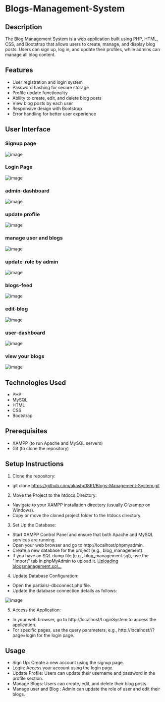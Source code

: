 # Blogs-Management-System

## Description
The Blog Management System is a web application built using PHP, HTML, CSS, and Bootstrap that allows users to create, manage, and display blog posts. Users can sign up, log in, and update their profiles, while admins can manage all blog content.

## Features
- User registration and login system
- Password hashing for secure storage
- Profile update functionality
- Ability to create, edit, and delete blog posts
- View blog posts by each user
- Responsive design with Bootstrap
- Error handling for better user experience

 ## User Interface
 
### Signup page
![image](https://github.com/user-attachments/assets/4487f249-b345-4a6b-8a21-70247478f6cf)


### Login Page
![image](https://github.com/user-attachments/assets/23686ac6-3331-4994-adbc-c1c895dd678d)

### admin-dashboard 
![image](https://github.com/user-attachments/assets/56fc2bce-6f86-42f9-b1e4-003eac9ed240)

### update profile
![image](https://github.com/user-attachments/assets/e2b834e0-6b60-40c1-9bcc-7f957d6a92ce)


### manage user and blogs
![image](https://github.com/user-attachments/assets/a05cfe37-2804-4891-844e-35871c47fc06)

### update-role by admin
![image](https://github.com/user-attachments/assets/ce3925c8-5b2e-4195-ac9b-f3753cb7c323)


### blogs-feed
![image](https://github.com/user-attachments/assets/8ffa1ce9-3b53-4e10-b15d-91a70abd5e09)

### edit-blog
![image](https://github.com/user-attachments/assets/0fbfc35a-bb90-42f8-9983-e1978604d9f2)

### user-dashboard 
![image](https://github.com/user-attachments/assets/059018fb-6a8d-4338-ad70-6fc1766fb4b6)

### view your blogs
![image](https://github.com/user-attachments/assets/9671185d-2517-4ff0-94fb-6caea3dea041)


## Technologies Used
- PHP
- MySQL
- HTML
- CSS
- Bootstrap

## Prerequisites
- XAMPP (to run Apache and MySQL servers)
- Git (to clone the repository)

## Setup Instructions
1. Clone the repository: 
- git clone https://github.com/akashp1861/Blogs-Management-System.git

2. Move the Project to the htdocs Directory:

- Navigate to your XAMPP installation directory (usually C:\xampp on Windows).
- Copy or move the cloned project folder to the htdocs directory.

3. Set Up the Database:

- Start XAMPP Control Panel and ensure that both Apache and MySQL services are running.
- Open your web browser and go to http://localhost/phpmyadmin.
- Create a new database for the project (e.g., blog_management).
- If you have an SQL dump file (e.g., blog_management.sql), use the "Import" tab in phpMyAdmin to upload it.
  [Uploading blogsmanagement.sql…]()

4. Update Database Configuration:

- Open the partials/-dbconnect.php file.
- Update the database connection details as follows:

![image](https://github.com/user-attachments/assets/dcdceaf1-dd0c-40a5-98d9-a72e3f962370)


5. Access the Application:

- In your web browser, go to http://localhost/LoginSystem  to access the application.
- For specific pages, use the query parameters, e.g., http://localhost/<project-folder-name>/?page=login for the login page.

## Usage
- Sign Up: Create a new account using the signup page.
- Login: Access your account using the login page.
- Update Profile: Users can update their username and password in the profile section.
- Manage Blogs: Users can create, edit, and delete their blog posts.
- Manage user and Blog : Admin can update the role of user and edit their blogs.
